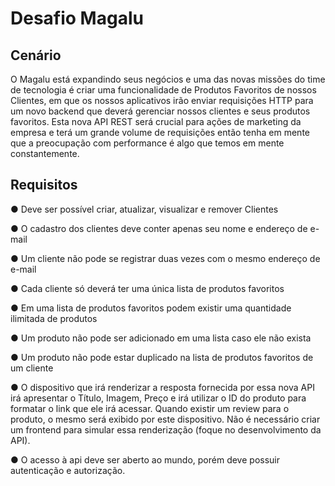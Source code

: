 # Desafio Magalu

## Cenário
O Magalu está expandindo seus negócios e uma das novas missões do time de
tecnologia é criar uma funcionalidade de Produtos Favoritos de nossos Clientes, em
que os nossos aplicativos irão enviar requisições HTTP para um novo backend que
deverá gerenciar nossos clientes e seus produtos favoritos.
Esta nova API REST será crucial para ações de marketing da empresa e terá um
grande volume de requisições então tenha em mente que a preocupação com
performance é algo que temos em mente constantemente.


## Requisitos
● Deve ser possível criar, atualizar, visualizar e remover Clientes

● O cadastro dos clientes deve conter apenas seu nome e endereço de
e-mail

● Um cliente não pode se registrar duas vezes com o mesmo endereço
de e-mail

● Cada cliente só deverá ter uma única lista de produtos favoritos

● Em uma lista de produtos favoritos podem existir uma quantidade ilimitada
de produtos

● Um produto não pode ser adicionado em uma lista caso ele não exista

● Um produto não pode estar duplicado na lista de produtos favoritos de
um cliente

● O dispositivo que irá renderizar a resposta fornecida por essa nova API irá apresentar o Título, Imagem, Preço e irá utilizar o ID do produto para formatar o link que ele irá acessar. Quando existir um review para o produto, o mesmo
será exibido por este dispositivo. Não é necessário criar um frontend para
simular essa renderização (foque no desenvolvimento da API).

● O acesso à api deve ser aberto ao mundo, porém deve possuir autenticação
e autorização.